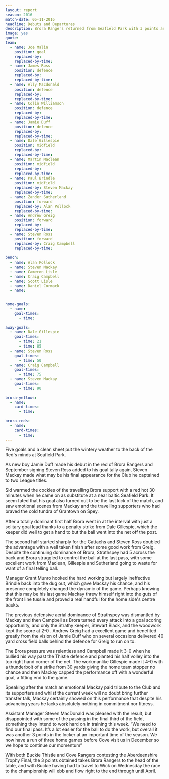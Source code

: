 ```yaml
---
layout: report
season: 2016
match-date: 05-11-2016
headline: Debuts and Departures
description: Brora Rangers returned from Seafield Park with 3 points and 5 goals
image: yes
quote:
team:
  - name: Joe Malin
    position: goal
    replaced-by: 
    replaced-by-time: 
  - name: James Ross
    position: defence
    replaced-by:
    replaced-by-time:
  - name: Ally Macdonald
    position: defence
    replaced-by: 
    replaced-by-time: 
  - name: Colin Williamson
    position: defence
    replaced-by: 
    replaced-by-time: 
  - name: Jamie Duff
    position: defence
    replaced-by: 
    replaced-by-time:
  - name: Dale Gillespie
    position: midfield
    replaced-by: 
    replaced-by-time: 
  - name: Martin Maclean
    position: midfield
    replaced-by: 
    replaced-by-time: 
  - name: Paul Brindle
    position: midfield
    replaced-by: Steven Mackay
    replaced-by-time: 
  - name: Zander Sutherland
    position: forward
    replaced-by: Alan Pollock
    replaced-by-time: 
  - name: Andrew Greig
    position: forward
    replaced-by: 
    replaced-by-time: 
  - name: Steven Ross
    position: forward
    replaced-by: Craig Campbell
    replaced-by-time: 
    
bench:
  - name: Alan Pollock
  - name: Steven Mackay
  - name: Cameron Lisle
  - name: Craig Campbell
  - name: Scott Lisle
  - name: Daniel Cormack
  - name: 
  

home-goals:
  - name: 
    goal-times:
      - time: 
      
away-goals:
  - name: Dale Gillespie
    goal-times:
      - time: 21
      - time: 85
  - name: Steven Ross
    goal-times:
      - time: 50
  - name: Craig Campbell
    goal-times:
      - time: 75
  - name: Steven Mackay
    goal-times:
      - time: 90
      
brora-yellows:
  - name: 
    card-times:
      - time: 
      
brora-reds:
  - name: 
    card-times:
      - time: 
---
```

Five goals and a clean sheet put the wintery weather to the back of the Red's minds at Seafield Park.

As new boy Jamie Duff made his debut in the red of Brora Rangers and September signing Steven Ross added to his goal tally again, Steven Mackay made what may be his final appearance for the Club he captained to two League titles.

Sid warmed the cockles of the travelling Brora support with a red hot 30 minutes when he came on as substitute at a near baltic Seafield Park. It seem fated that his goal also turned out to be the last kick of the match, and saw emotional scenes from Mackay and the travelling supporters who had braved the cold tundra of Grantown on Spey.
 
After a totally dominant first half Brora went in at the interval with just a solitary goal lead thanks to a penalty strike from Dale Gillespie, which the keeper did well to get a hand to but the ball went into the net off the post.
 
The second half started sharply for the Cattachs and Steven Ross doubled the advantage with a well taken finish after some good work from Greig. Despite the continuing dominance of Brora, Strathspey had 5 across the back and Brora struggled to control the ball at the last pass, with some excellent work from Maclean, Gillespie and Sutherland going to waste for want of a final telling ball.
 
Manager Grant Munro hooked the hard working but largely ineffective Brindle back into the dug out, which gave Mackay his chance, and his presence completely changed the dynamic of the game. Perhaps knowing that this may be his last game Mackay threw himself right into the guts of the front line tussle and proved a real handful for the home side's centre backs.
 
The previous defensive aerial dominance of Strathspey was dismantled by Mackay and then Campbell as Brora turned every attack into a goal scoring opportunity, and only the Strathy keeper, Stewart Black, and the woodwork kept the score at 2-0 . Andrew Greig had a excellent game and benefited greatly from the vision of Jamie Duff who on several occasions delivered 40 yard cross field balls behind the defence for Greig to run on to.
 
The  Brora pressure was relentless and Campbell made it 3-0 when he bullied his way past the Thistle defence and planted his half volley into the top right hand corner of the net. The workmanlike Gillespie made it 4-0 with a thunderbolt of a strike from 30 yards giving the home team stopper no chance and then Mackay capped the performance off with a wonderful goal, a fitting end to the game.
 
Speaking after the match an emotional Mackay paid tribute to the Club and its supporters and whilst the current week will no doubt bring further transfer talk, Mackay certainly showed on this performance that despite his advancing years he lacks absolutely nothing in commitment nor fitness.
 
Assistant Manager Steven MacDonald was pleased with the result, but disappointed with some of the passing in the final third of the field, something they intend to work hard on in training this week. “We need to find our final pass. It’s a lot easier for the ball to do the work, but overall it was another 3 points in the locker at an important time of the season. We now have a run of three home games before Cove visit us in December so we hope to continue our momentum”
 
With both Buckie Thistle and Cove Rangers contesting the Aberdeenshire Trophy Final, the 3 points obtained takes Brora Rangers to the head of the table, and with Buckie having had to travel to Wick on Wednesday the race to the championship will ebb and flow right to the end through until April.